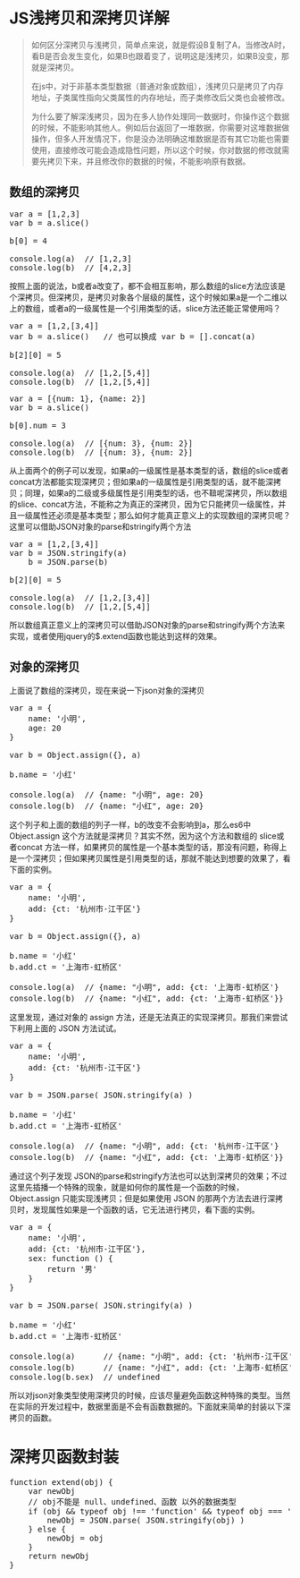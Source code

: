 # JS浅拷贝和深拷贝详解 #
> 如何区分深拷贝与浅拷贝，简单点来说，就是假设B复制了A，当修改A时，看B是否会发生变化，如果B也跟着变了，说明这是浅拷贝，如果B没变，那就是深拷贝。
> 
> 在js中，对于非基本类型数据（普通对象或数组），浅拷贝只是拷贝了内存地址，子类属性指向父类属性的内存地址，而子类修改后父类也会被修改。
> 
> 为什么要了解深浅拷贝，因为在多人协作处理同一数据时，你操作这个数据的时候，不能影响其他人。例如后台返回了一堆数据，你需要对这堆数据做操作，但多人开发情况下，你是没办法明确这堆数据是否有其它功能也需要使用，直接修改可能会造成隐性问题，所以这个时候，你对数据的修改就需要先拷贝下来，并且修改你的数据的时候，不能影响原有数据。


## 数组的深拷贝 ##
<pre>
var a = [1,2,3]
var b = a.slice()	

b[0] = 4

console.log(a)	// [1,2,3]
console.log(b)	// [4,2,3]
</pre>

按照上面的说法，b或者a改变了，都不会相互影响，那么数组的slice方法应该是个深拷贝。但深拷贝，是拷贝对象各个层级的属性，这个时候如果a是一个二维以上的数组，或者a的一级属性是一个引用类型的话，slice方法还能正常使用吗？

<pre>
var a = [1,2,[3,4]]
var b = a.slice()	// 也可以换成 var b = [].concat(a)

b[2][0] = 5

console.log(a)	// [1,2,[5,4]]
console.log(b)	// [1,2,[5,4]]
</pre>

<pre>
var a = [{num: 1}, {name: 2}]
var b = a.slice()

b[0].num = 3

console.log(a)	// [{num: 3}, {num: 2}]
console.log(b)	// [{num: 3}, {num: 2}]
</pre>

从上面两个的例子可以发现，如果a的一级属性是基本类型的话，数组的slice或者concat方法都能实现深拷贝；但如果a的一级属性是引用类型的话，就不能深拷贝；同理，如果a的二级或多级属性是引用类型的话，也不鞥呢深拷贝，所以数组的slice、concat方法，不能称之为真正的深拷贝，因为它只能拷贝一级属性，并且一级属性还必须是基本类型；那么如何才能真正意义上的实现数组的深拷贝呢？<br>
这里可以借助JSON对象的parse和stringify两个方法

<pre>
var a = [1,2,[3,4]]
var b = JSON.stringify(a)
	b = JSON.parse(b)

b[2][0] = 5

console.log(a)	// [1,2,[3,4]]
console.log(b)	// [1,2,[5,4]]
</pre>

所以数组真正意义上的深拷贝可以借助JSON对象的parse和stringify两个方法来实现，或者使用jquery的$.extend函数也能达到这样的效果。


## 对象的深拷贝 ##
上面说了数组的深拷贝，现在来说一下json对象的深拷贝
<pre>
var a = {
	name: '小明',
	age: 20
}

var b = Object.assign({}, a)

b.name = '小红'

console.log(a)	// {name: "小明", age: 20}
console.log(b)	// {name: "小红", age: 20}
</pre>

这个列子和上面的数组的列子一样，b的改变不会影响到a，那么es6中 Object.assign 这个方法就是深拷贝？其实不然，因为这个方法和数组的 slice或者concat 方法一样，如果拷贝的属性是一个基本类型的话，那没有问题，称得上是一个深拷贝；但如果拷贝属性是引用类型的话，那就不能达到想要的效果了，看下面的实例。

<pre>
var a = {
	name: '小明',
	add: {ct: '杭州市-江干区'}
}

var b = Object.assign({}, a)

b.name = '小红'
b.add.ct = '上海市-虹桥区'

console.log(a)	// {name: "小明", add: {ct: '上海市-虹桥区'}
console.log(b)	// {name: "小红", add: {ct: '上海市-虹桥区'}}
</pre>

这里发现，通过对象的 assign 方法，还是无法真正的实现深拷贝。那我们来尝试下利用上面的 JSON 方法试试。

<pre>
var a = {
	name: '小明',
	add: {ct: '杭州市-江干区'}
}

var b = JSON.parse( JSON.stringify(a) )

b.name = '小红'
b.add.ct = '上海市-虹桥区'

console.log(a)	// {name: "小明", add: {ct: '杭州市-江干区'}
console.log(b)	// {name: "小红", add: {ct: '上海市-虹桥区'}}
</pre>

通过这个列子发现 JSON的parse和stringify方法也可以达到深拷贝的效果；不过这里先插播一个特殊的现象，就是如何你的属性是一个函数的时候，Object.assign 只能实现浅拷贝；但是如果使用 JSON 的那两个方法去进行深拷贝时，发现属性如果是一个函数的话，它无法进行拷贝，看下面的实例。

<pre>
var a = {
	name: '小明',
	add: {ct: '杭州市-江干区'},
	sex: function () {
		return '男'
	}
}

var b = JSON.parse( JSON.stringify(a) )

b.name = '小红'
b.add.ct = '上海市-虹桥区'

console.log(a)		// {name: "小明", add: {ct: '杭州市-江干区'}, sex: f()}
console.log(b)		// {name: "小红", add: {ct: '上海市-虹桥区'}}
console.log(b.sex) 	// undefined
</pre>

所以对json对象类型使用深拷贝的时候，应该尽量避免函数这种特殊的类型。当然在实际的开发过程中，数据里面是不会有函数数据的。下面就来简单的封装以下深拷贝的函数。


# 深拷贝函数封装 #
<pre>
function extend(obj) {
	var newObj
	// obj不能是 null、undefined、函数 以外的数据类型
	if (obj && typeof obj !== 'function' && typeof obj === 'object') {
		newObj = JSON.parse( JSON.stringify(obj) )
	} else {
		newObj = obj
	}
	return newObj
}
</pre>





